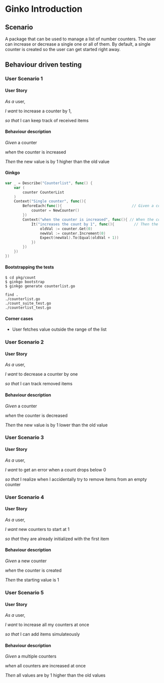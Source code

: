 # Ginko Introduction

## Scenario

A package that can be used to manage a list of number counters. The user can increase or decrease a single one or all of them.
By default, a single counter is created so the user can get started right away.

## Behaviour driven testing

### User Scenario 1

#### User Story

*As a* user,

*I want* to increase a counter by 1,

*so that* I can keep track of received items

#### Behaviour description

*Given* a counter

*when* the counter is increased

*Then* the new value is by 1 higher than the old value

#### Ginkgo

```go
var _ = Describe("Counterlist", func() {
	var (
		counter CounterList
	)
	Context("Single counter", func(){
		BeforeEach(func(){                                // Given a counter
			counter = NewCounter()
		})
		Context("when the counter is increased", func(){ // When the counter is increased
			It("increases the count by 1", func(){         // Then the new value is 1 higher than the old value
				oldVal := counter.Get(0)
				newVal := counter.Increment(0)
				Expect(newVal).To(Equal(oldVal + 1))
			})
		})
	})
})
```

#### Bootstrapping the tests

```
$ cd pkg/count
$ ginkgo bootstrap
$ ginkgo generate counterlist.go

find .
./counterlist.go
./count_suite_test.go
./counterlist_test.go
```

#### Corner cases

* User fetches value outside the range of the list


### User Scenario 2

#### User Story

*As a* user,

*I want* to decrease a counter by one

*so that* I can track removed items

#### Behaviour description

*Given* a counter

*when* the counter is decreased

*Then* the new value is by 1 lower than the old value

### User Scenario 3

#### User Story

*As a* user,

*I want* to get an error when a count drops below 0

*so that* I realize when I accidentally try to remove items from an empty counter

### User Scenario 4

#### User Story

*As a* user,

*I want* new counters to start at 1

*so that* they are already initialized with the first item

#### Behaviour description

*Given* a new counter

*when* the counter is created

*Then* the starting value is 1

### User Scenario 5

#### User Story

*As a* user,

*I want* to increase all my counters at once

*so that* I can add items simulateously

#### Behaviour description

*Given* a multiple counters

*when* all counters are increased at once

*Then* all values are by 1 higher than the old values

